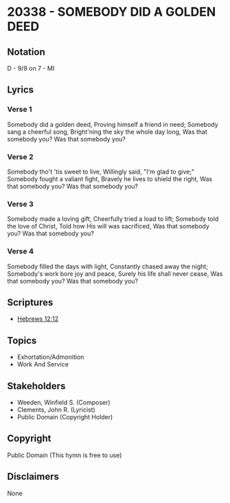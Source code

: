 # 20338 - SOMEBODY DID A GOLDEN DEED

## Notation

D - 9/8 on 7 - MI

## Lyrics

### Verse 1

Somebody did a golden deed, Proving himself a friend in need; Somebody sang a cheerful song, Bright'ning the sky the whole day long, Was that somebody you?  Was that somebody you?

### Verse 2

Somebody tho't 'tis sweet to live, Willingly said, "I'm glad to give;" Somebody fought a valiant fight, Bravely he lives to shield the right, Was that somebody you?  Was that somebody you?

### Verse 3

Somebody made a loving gift, Cheerfully tried a load to lift; Somebody told the love of Christ, Told how His will was sacrificed, Was that somebody you?  Was that somebody you?

### Verse 4

Somebody filled the days with light, Constantly chased away the night; Somebody's work bore joy and peace, Surely his life shall never cease, Was that somebody you?  Was that somebody you?


## Scriptures

- [Hebrews 12:12](https://www.biblegateway.com/passage/?search=Hebrews%2012%3A12)

## Topics

- Exhortation/Admonition
- Work And Service

## Stakeholders

- Weeden, Winfield S. (Composer)
- Clements, John R. (Lyricist)
- Public Domain (Copyright Holder)

## Copyright

Public Domain
(This hymn is free to use)

## Disclaimers

None

